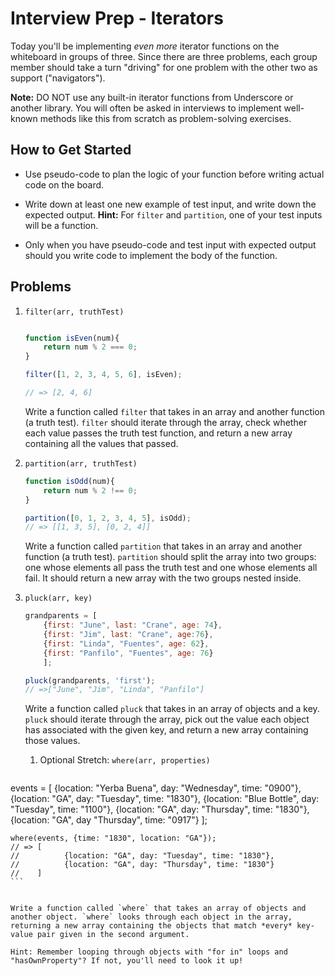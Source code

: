 # Interview Prep - Iterators

Today you'll be implementing *even more* iterator functions on the whiteboard in groups of three. Since there are three problems, each group member should take a turn "driving" for one problem with the other two as support ("navigators").

**Note:** DO NOT use any built-in iterator functions from Underscore or another library. You will often be asked in interviews to implement well-known methods like this from scratch as problem-solving exercises.


## How to Get Started

* Use pseudo-code to plan the logic of your function before writing actual code on the board.

* Write down at least one new example of test input, and write down the expected output. **Hint:** For `filter` and `partition`, one of your test inputs will be a function.

* Only when you have pseudo-code and test input with expected output should you write code to implement the body of the function.

## Problems

1. `filter(arr, truthTest)`

	```js

	function isEven(num){
		return num % 2 === 0;
	}

	filter([1, 2, 3, 4, 5, 6], isEven);

	// => [2, 4, 6]
	```

	Write a function called `filter` that takes in an array and another function (a truth test). `filter` should iterate through the array, check whether each value passes the truth test function, and return a new array containing all the values that passed.




1. `partition(arr, truthTest)`


	```js
	function isOdd(num){
		return num % 2 !== 0;
	}

	partition([0, 1, 2, 3, 4, 5], isOdd);
	// => [[1, 3, 5], [0, 2, 4]]
	```

	Write a function called `partition` that takes in an array and another function (a truth test).  `partition` should split the array into two groups: one whose elements all pass the truth test and one whose elements all fail. It should return a new array with the two groups nested inside.



1. `pluck(arr, key)`

	```js
	grandparents = [
		{first: "June", last: "Crane", age: 74},
		{first: "Jim", last: "Crane", age:76},
		{first: "Linda", "Fuentes", age: 62},
		{first: "Panfilo", "Fuentes", age: 76}
		];

	pluck(grandparents, 'first');
	// =>["June", "Jim", "Linda", "Panfilo"]
	```

	Write a function called `pluck` that takes in an array of objects and a key. `pluck` should iterate through the array, pick out the value each object has associated with the given key, and return a new array containing those values.

	1. Optional Stretch: `where(arr, properties)`

	```js

  events = [
		{location: "Yerba Buena", day: "Wednesday", time: "0900"},
		{location: "GA", day: "Tuesday", time: "1830"},
		{location: "Blue Bottle", day: "Tuesday", time: "1100"},
		{location: "GA", day: "Thursday", time: "1830"},
		{location: "GA", day "Thursday", time: "0917"}
		];

	where(events, {time: "1830", location: "GA"});
	// => [
	//			{location: "GA", day: "Tuesday", time: "1830"},
	//			{location: "GA", day: "Thursday", time: "1830"}
	//	  ]
	```


	Write a function called `where` that takes an array of objects and another object. `where` looks through each object in the array, returning a new array containing the objects that match *every* key-value pair given in the second argument.

	Hint: Remember looping through objects with "for in" loops and "hasOwnProperty"? If not, you'll need to look it up!
